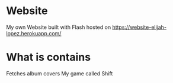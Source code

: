 # Website
My own Website built with Flash hosted on https://website-elijah-lopez.herokuapp.com/
# What is contains
Fetches album covers
My game called Shift